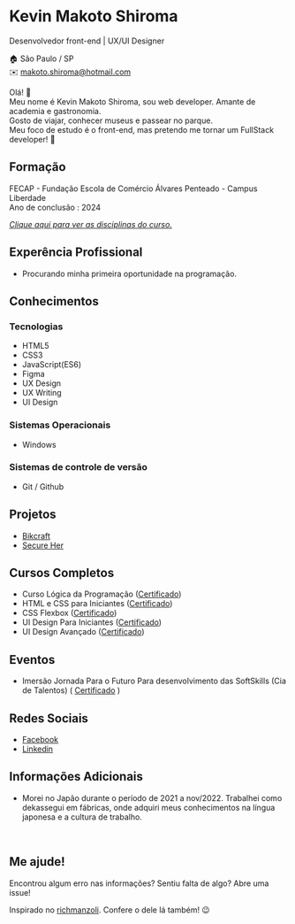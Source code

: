 # Kevin Makoto Shiroma
Desenvolvedor front-end | UX/UI Designer

:house:   São Paulo / SP <br>
:envelope:  makoto.shiroma@hotmail.com

Olá! :wave: <br>
Meu nome é Kevin Makoto Shiroma, sou web developer. Amante de academia e gastronomia. <br>
Gosto de viajar, conhecer museus e passear no parque. <br>
Meu foco de estudo é o front-end, mas pretendo me tornar um FullStack developer! :rocket:

## Formação
FECAP - Fundação Escola de Comércio Álvares Penteado - Campus Liberdade <br>
Ano de conclusão : 2024

[_Clique aqui para ver as disciplinas do curso._](https://github.com/KevinShiroma/curriculo/blob/main/Disciplinas.md)


## Experência Profissional
* Procurando minha primeira oportunidade na programação.

  
## Conhecimentos

### Tecnologias
* HTML5
* CSS3
* JavaScript(ES6)
* Figma
* UX Design
* UX Writing
* UI Design

### Sistemas Operacionais
* Windows

### Sistemas de controle de versão
* Git / Github

## Projetos
* [Bikcraft](https://kevinshiroma.github.io/bikcraft/)
* [Secure Her](https://github.com/KevinShiroma/Secure-her-IoT)

## Cursos Completos
* Curso Lógica da Programação ([Certificado](https://github.com/KevinShiroma/curriculo/blob/main/certificados/logica-programacao.pdf))
* HTML e CSS para Iniciantes  ([Certificado](https://github.com/KevinShiroma/curriculo/blob/main/certificados/html-css-iniciantes.pdf))
* CSS Flexbox                 ([Certificado](https://github.com/KevinShiroma/curriculo/blob/main/certificados/css-flexbox.pdf))
* UI Design Para Iniciantes   ([Certificado](https://github.com/KevinShiroma/curriculo/blob/main/certificados/ui-design-iniciantes.pdf))
* UI Design Avançado          ([Certificado](https://github.com/KevinShiroma/curriculo/blob/main/certificados/ui-design-avancado.pdf))

## Eventos 
* Imersão Jornada Para o Futuro Para desenvolvimento das SoftSkills (Cia de Talentos) ( [Certificado](https://github.com/KevinShiroma/curriculo/blob/main/certificados/soft-skills.pdf) )



## Redes Sociais
*  [Facebook](https://www.facebook.com/makoto.shiroma)
*  [Linkedin](https://www.linkedin.com/in/kevinmakotos/)

## Informações Adicionais
* Morei no Japão durante o período de 2021 a nov/2022. Trabalhei como dekassegui em fábricas, onde adquiri meus conhecimentos na língua japonesa e a cultura de trabalho.

<br>

## Me ajude!
Encontrou algum erro nas informações? Sentiu falta de algo? Abre uma issue! <br>

Inspirado no [richmanzoli](https://github.com/richmanzoli/curriculo). Confere o dele lá também! :wink:
